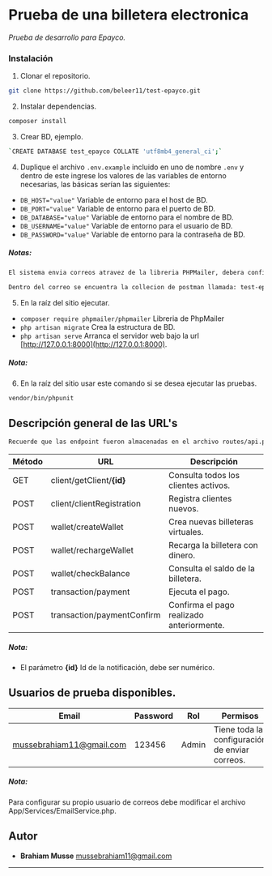 # Prueba de una billetera electronica

_Prueba de desarrollo para Epayco._


### Instalación

1. Clonar el repositorio.

```sh 
git clone https://github.com/beleer11/test-epayco.git
```

2. Instalar dependencias.

```sh 
composer install
```
3. Crear BD, ejemplo.

```sh 
`CREATE DATABASE test_epayco COLLATE 'utf8mb4_general_ci';`
```

4. Duplique el archivo `.env.example` incluido en uno de nombre `.env` y dentro de este ingrese los valores de las variables de entorno necesarias, las básicas serían las siguientes:
- `DB_HOST="value"` Variable de entorno para el host de BD.
- `DB_PORT="value"` Variable de entorno para el puerto de BD.
- `DB_DATABASE="value"` Variable de entorno para el nombre de BD.
- `DB_USERNAME="value"` Variable de entorno para el usuario de BD.
- `DB_PASSWORD="value"` Variable de entorno para la contraseña de BD.

##### Notas:
```sh 
El sistema envia correos atravez de la libreria PHPMailer, debera configurar el correo gmail de preferencia para configurar las contraseñas de aplicaciones de gmail. Alli tendra que colocar con el nombre de PHPMailer. 
```
```sh 
Dentro del correo se encuentra la collecion de postman llamada: test-epayco.postman_collection
```

5. En la raíz del sitio ejecutar.
- `composer require phpmailer/phpmailer` Libreria de PhpMailer
- `php artisan migrate` Crea la estructura de BD. 
- `php artisan serve` Arranca el servidor web bajo la url [http://127.0.0.1:8000](http://127.0.0.1:8000).

##### Nota:
6. En la raíz del sitio usar este comando si se desea ejecutar las pruebas.
```sh 
vendor/bin/phpunit
```

## Descripción general de las URL's 

```sh 
Recuerde que las endpoint fueron almacenadas en el archivo routes/api.php
```
Método|URL|Descripción
 ------ | ------ | ------ 
GET|client/getClient/__{id}__|Consulta todos los clientes activos.
POST|client/clientRegistration|Registra clientes nuevos.
POST|wallet/createWallet|Crea nuevas billeteras virtuales.
POST|wallet/rechargeWallet|Recarga la billetera con dinero.
POST|wallet/checkBalance|Consulta el saldo de la billetera.
POST|transaction/payment|Ejecuta el pago.
POST|transaction/paymentConfirm|Confirma el pago realizado anteriormente.


##### Nota: 
- El parámetro __{id}__ Id de la notificación, debe ser numérico.

## Usuarios de prueba disponibles.

Email|Password|Rol|Permisos
 ------ | ------ | ------ | ------
mussebrahiam11@gmail.com|123456|Admin|Tiene toda la configuración de enviar correos.

##### Nota: 
Para configurar su propio usuario de correos debe modificar el archivo App/Services/EmailService.php.
## Autor️ 

* **Brahiam Musse** [mussebrahiam11@gmail.com](mailto:mussebrahiam11@gmail.com)


------------------------
